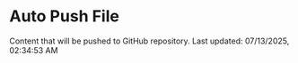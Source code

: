# Auto Push File

Content that will be pushed to GitHub repository.
Last updated: 07/13/2025, 02:34:53 AM